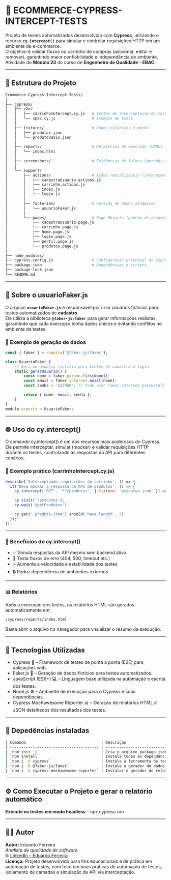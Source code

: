 # 🛒 ECOMMERCE-CYPRESS-INTERCEPT-TESTS

Projeto de testes automatizados desenvolvido com **Cypress**, utilizando o recurso **`cy.intercept()`** para simular e controlar requisições HTTP em um ambiente de e-commerce.  
O objetivo é validar fluxos no carrinho de compras (adicionar, editar e remover), garantindo maior confiabilidade e independência de ambiente.  
Atividade do **Módulo 23** do curso de **Engenheiro de Qualidade - EBAC**.

---

## 📁 Estrutura do Projeto

```bash
Ecommerce-Cypress-Intercept-Tests/
│
├── cypress/
│   ├── e2e/
│   │   ├── carrinhoIntercept.cy.js   # Testes de interceptação do carrinho
│   │   └── spec.cy.js                # Exemplo de teste
│   │
│   ├── fixtures/                     # Dados estáticos e mocks
│   │   ├── produtos.json
│   │   └── produtoVazio.json
│   │
│   ├── reports/                      # Relatórios de execução (HTML)
│   │   └── index.html
│   │
│   ├── screenshots/                  # Evidências de falhas (geradas automaticamente)
│   │
│   └── support/
│       ├── actions/                  # Ações reutilizáveis (interações com o sistema)
│       │   ├── cadastraUsuario.actions.js
│       │   ├── carrinho.actions.js
│       │   ├── index.js
│       │   └── login.js
│       │
│       ├── factories/                # Geração de dados dinâmicos
│       │   └── usuarioFaker.js
│       │
│       └── pages/                    # Page Objects (padrão de organização)
│           ├── cadastraUsuario.page.js
│           ├── carrinho.page.js
│           ├── home.page.js
│           ├── login.page.js
│           ├── perfil.page.js
│           └── produtos.page.js
│
├── node_modules/
├── cypress.config.js                 # Configuração principal do Cypress
├── package.json                      # Dependências e scripts
├── package-lock.json
└── README.md

```
---

## 🧠 Sobre o usuarioFaker.js

O arquivo **`usuarioFaker.js`** é responsável por criar usuários fictícios para testes automatizados de **cadastro**.  
Ele utiliza a biblioteca **`@faker-js/faker`** para gerar informações realistas, garantindo que cada execução tenha dados únicos e evitando conflitos no ambiente de testes.

### 🔹 Exemplo de geração de dados
```javascript
const { faker } = require('@faker-js/faker');

class UsuarioFaker {
    // Gera um usuário fictício para testes de cadastro e login
    static gerarUsuario() {
        const nome = faker.person.firstName();
        const email = faker.internet.email(nome);
        const senha = '123456'; // Pode usar faker.internet.password() para mais realismo

        return { nome, email, senha };
    }
}
module.exports = UsuarioFaker;
```
---

## 🌐 Uso do cy.intercept()

O comando cy.intercept() é um dos recursos mais poderosos do Cypress.
Ele permite interceptar, simular (mockar) e validar requisições HTTP durante os testes, controlando as respostas da API para diferentes cenários.

### 🔹 Exemplo prático (carrinhoIntercept.cy.js)
```javascript
describe('Interceptando requisições do carrinho', () => {
  it('Deve mockar a resposta da API de produtos', () => {
    cy.intercept('GET', '**/produtos', { fixture: 'produtos.json' }).as('getProdutos');

    cy.visit('/produtos');
    cy.wait('@getProdutos');

    cy.get('.produto-item').should('have.length', 3);
  });
});
```
---

### 🔹 Benefícios do cy.intercept()

- ✅ Simula respostas da API mesmo sem backend ativo
- 🧪 Testa fluxos de erro (404, 500, timeout etc.)
- ⚡ Aumenta a velocidade e estabilidade dos testes
- 🔒 Reduz dependência de ambientes externos

---

### 📊 Relatórios

Após a execução dos testes, os relatórios HTML são gerados automaticamente em:
```bash
/cypress/reports/index.html
```
Basta abrir o arquivo no navegador para visualizar o resumo da execução.

--- 

## 🧩 Tecnologias Utilizadas

- Cypress 🧪 – Framework de testes de ponta a ponta (E2E) para aplicações web.
- Faker.js 👤 – Geração de dados fictícios para testes automatizados.
- JavaScript (ES6+) 💻 – Linguagem base utilizada na automação e escrita dos testes.
- Node.js ⚙️ – Ambiente de execução para o Cypress e suas dependências.
- Cypress Mochawesome Reporter 📊 – Geração de relatórios HTML e JSON detalhados dos resultados dos testes.

--- 

## 🚀 Depedências instaladas

```bash
| Comando                                 | Descrição                                                          |
| --------------------------------------- | -------------------------------------------------------------------|
| `npm init -y`                           | Cria o arquivo package.json com configurações padrão do projeto.   |
| `npm install`                           | Instala todas as dependências listadas no package.json.            |
| `npm i -D cypress`                      | Instala a ferramenta de testes end-to-end.                         |
| `npm i -D @faker-js/faker`              | Instala o gerador de dados falsos (ex: nomes e e-mails).           |
| `npm i -D cypress-mochawesome-reporter` | Instalar o gerador de relatórios HTML e JSON dos testes.           |
```
---

## ⚙️ Como Executar o Projeto e gerar o relatório automático

**Execute os testes em modo headless**
    - npx cypress run
 
---

## 👨‍💻 Autor

**Autor:** Eduardo Ferreira  
*Analista de qualidade de software*  
🌐 [LinkedIn – Eduardo Ferreira](https://www.linkedin.com/in/edufgs/)   
**Licença:** Projeto desenvolvido para fins educacionais e de prática em automação de testes, com foco em boas práticas de automação de testes, isolamento de camadas e simulação de API via interceptação.